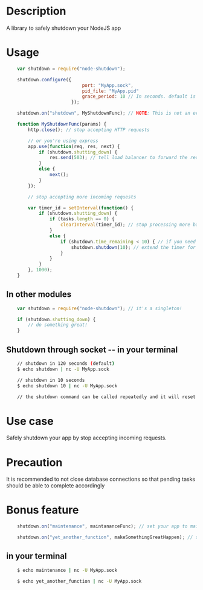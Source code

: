 # Description

A library to safely shutdown your NodeJS app


# Usage

```js
	var shutdown = require("node-shutdown");

	shutdown.configure({
                       	    port: "MyApp.sock",
                       	    pid_file: "MyApp.pid"
                       	    grace_period: 10 // In seconds. default is 120 (2 minutes)
                       	});

    shutdown.on("shutdown", MyShutdownFunc); // NOTE: This is not an event emitter kind. calling this multiple times will cause the previous value to be overwritten.  In short, there can only be one, and it supports promise

    function MyShutdownFunc(params) {
        http.close(); // stop accepting HTTP requests

        // or you're using express
        app.use(function(req, res, next) {
            if (shutdown.shutting_down) {
                res.send(503); // tell load balancer to forward the request to another node
            }
            else {
                next();
            }
        });

        // stop accepting more incoming requests

        var timer_id = setInterval(function() {
            if (shutdown.shutting_down) {
                if (tasks.length == 0) {
                    clearInterval(timer_id); // stop processing more background task or wait for all to finish
                }
                else {
                    if (shutdown.time_remaining < 10) { // if you need more time
                        shutdown.shutdown(10); // extend the timer for 10 more seconds
                    }
                }
            }
        }, 1000);
    }
```
## In other modules

```js
    var shutdown = require("node-shutdown"); // it's a singleton!

    if (shutdown.shutting_down) {
        // do something great!
    }
```

## Shutdown through socket -- in your terminal

```bash
	// shutdown in 120 seconds (default)
	$ echo shutdown | nc -U MyApp.sock

	// shutdown in 10 seconds
	$ echo shutdown 10 | nc -U MyApp.sock

	// the shutdown command can be called repeatedly and it will reset the timer to the new one mentioned
```

# Use case

Safely shutdown your app by stop accepting incoming requests.

# Precaution

It is recommended to not close database connections so that pending tasks should be able to complete accordingly

# Bonus feature

```js
    shutdown.on("maintenance", maintananceFunc); // set your app to maintenance mode!

    shutdown.on("yet_another_function", makeSomethingGreatHappen); // set your app to maintenance mode!
```

## in your terminal

```bash
    $ echo maintenance | nc -U MyApp.sock

    $ echo yet_another_function | nc -U MyApp.sock
```


